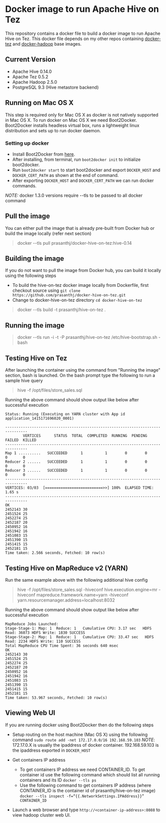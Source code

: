 Docker image to run Apache Hive on Tez
======================================

This repository contains a docker file to build a docker image to run Apache Hive on Tez. This docker file depends on my other repos containing [docker-tez] and [docker-hadoop] base images.

## Current Version
* Apache Hive 0.14.0
* Apache Tez 0.5.2
* Apache Hadoop 2.5.0
* PostgreSQL 9.3 (Hive metastore backend)

## Running on Mac OS X

This step is required only for Mac OS X as docker is not natively supported in Mac OS X. To run docker on Mac OS X we need Boot2Docker. Boot2Docker installs headless virtual box, runs a lightweight linux distribution and sets up to run docker daemon.

### Setting up docker

* Install Boot2Docker from [here].
* After installing, from terminal, run `boot2docker init` to initialize boot2docker.
* Run `boot2docker start` to start boot2docker and export `DOCKER_HOST` and `DOCKER_CERT_PATH` as shown at the end of command.
* After exporting `DOCKER_HOST` and `DOCKER_CERT_PATH` we can run docker commands.

*NOTE:* docker 1.3.0 versions require --tls to be passed to all docker command

## Pull the image
You can either pull the image that is already pre-built from Docker hub or build the image locally (refer next section)

> docker --tls pull prasanthj/docker-hive-on-tez:hive-0.14


## Building the image

If you do not want to pull the image from Docker hub, you can build it locally using the following steps
* To build the hive-on-tez docker image locally from Dockerfile, first checkout source using
`git clone https://github.com/prasanthj/docker-hive-on-tez.git`
* Change to docker-hive-on-tez directory `cd docker-hive-on-tez`

> docker --tls build  -t prasanthj/hive-on-tez .


## Running the image

> docker --tls run -i -t -P prasanthj/hive-on-tez /etc/hive-bootstrap.sh -bash


## Testing Hive on Tez
After launching the container using the command from "Running the image" section, bash is launched. On the bash prompt type the following to run a sample hive query

> hive -f /opt/files/store_sales.sql

Running the above command should show output like below after successful execution

    Status: Running (Executing on YARN cluster with App id application_1415171696020_0001)
    
    --------------------------------------------------------------------------------
            VERTICES      STATUS  TOTAL  COMPLETED  RUNNING  PENDING  FAILED  KILLED
    --------------------------------------------------------------------------------
    Map 1 ..........   SUCCEEDED      1          1        0        0       0       0
    Reducer 2 ......   SUCCEEDED      1          1        0        0       0       0
    Reducer 3 ......   SUCCEEDED      1          1        0        0       0       0
    --------------------------------------------------------------------------------
    VERTICES: 03/03  [==========================>>] 100%  ELAPSED TIME: 1.65 s     
    --------------------------------------------------------------------------------
    OK
    2452143 30
    2451524 25
    2452274 25
    2452187 20
    2450952 16
    2451942 16
    2451083 15
    2451390 15
    2451415 15
    2452181 15
    Time taken: 2.566 seconds, Fetched: 10 row(s)

## Testing Hive on MapReduce v2 (YARN)
Run the same example above with the following additional hive config
> hive -f /opt/files/store_sales.sql -hiveconf hive.execution.engine=mr -hiveconf mapreduce.framework.name=yarn -hiveconf yarn.resourcemanager.address=localhost:8032

Running the above command should show output like below after successful execution

    MapReduce Jobs Launched: 
    Stage-Stage-1: Map: 1  Reduce: 1   Cumulative CPU: 3.17 sec   HDFS Read: 36073 HDFS Write: 1830 SUCCESS
    Stage-Stage-2: Map: 1  Reduce: 1   Cumulative CPU: 33.47 sec   HDFS Read: 2234 HDFS Write: 110 SUCCESS
    Total MapReduce CPU Time Spent: 36 seconds 640 msec
    OK
    2452143 30
    2451524 25
    2452274 25
    2452187 20
    2450952 16
    2451942 16
    2451083 15
    2451390 15
    2451415 15
    2452181 15
    Time taken: 53.967 seconds, Fetched: 10 row(s)

## Viewing Web UI
If you are running docker using Boot2Docker then do the following steps

 * Setup routing on the host machine (Mac OS X) using the following
   command `sudo route add -net 172.17.0.0/16 192.168.59.103`
_NOTE_: 172.17.0.X is usually the ipaddress of docker container. 192.168.59.103 is the ipaddress exported in `DOCKER_HOST`

 * Get containers IP address
    * To get containers IP address we need CONTAINER_ID. To get container id use the following command which should list all running containers and its ID
    `docker --tls ps`
    * Use the following command to get containers IP address (where CONTAINER_ID is the container id of prasanthj/hive-on-tez image)
    `docker --tls inspect -f=“{{.NetworkSettings.IPAddress}}” CONTAINER_ID`

 * Launch a web browser and type `http://<container-ip-address>:8088` to view hadoop cluster web UI.

[here]:https://github.com/boot2docker/osx-installer/releases
[docker-tez]:https://github.com/prasanthj/docker-tez.git
[docker-hadoop]:https://github.com/prasanthj/docker-hadoop.git

